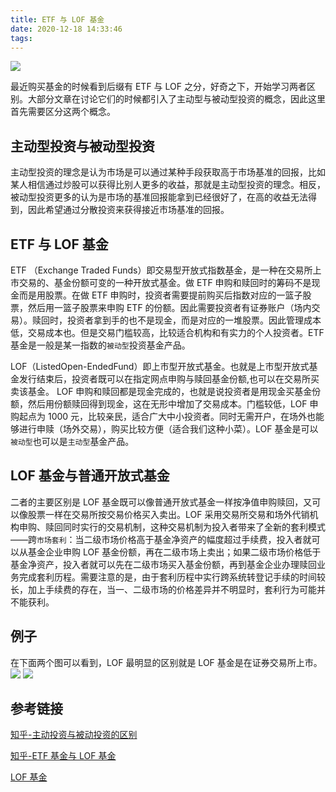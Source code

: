 ```yaml
---
title: ETF 与 LOF 基金
date: 2020-12-18 14:33:46
tags:
---
```


![](darran-shen-lcP_tz9PzdU-unsplash.jpg)

最近购买基金的时候看到后缀有 ETF 与 LOF 之分，好奇之下，开始学习两者区别。大部分文章在讨论它们的时候都引入了主动型与被动型投资的概念，因此这里首先需要区分这两个概念。

<!--more-->

## 主动型投资与被动型投资

主动型投资的理念是认为市场是可以通过某种手段获取高于市场基准的回报，比如某人相信通过炒股可以获得比别人更多的收益，那就是主动型投资的理念。相反，被动型投资更多的认为是市场的基准回报能拿到已经很好了，在高的收益无法得到，因此希望通过分散投资来获得接近市场基准的回报。

## ETF 与 LOF 基金

ETF （Exchange Traded Funds）即交易型开放式指数基金，是一种在交易所上市交易的、基金份额可变的一种开放式基金。做 ETF 申购和赎回时的筹码不是现金而是用股票。在做 ETF 申购时，投资者需要提前购买后指数对应的一篮子股票，然后用一篮子股票来申购 ETF 的份额。因此需要投资者有证券账户（场内交易）。赎回时，投资者拿到手的也不是现金，而是对应的一堆股票。因此管理成本低，交易成本也。但是交易门槛较高，比较适合机构和有实力的个人投资者。ETF 基金是一般是某一指数的`被动型`投资基金产品。

LOF（ListedOpen-EndedFund）即上市型开放式基金。也就是上市型开放式基金发行结束后，投资者既可以在指定网点申购与赎回基金份额,也可以在交易所买卖该基金。 LOF 申购和赎回都是现金完成的，也就是说投资者是用现金买基金份额，然后用份额赎回得到现金，这在无形中增加了交易成本。门槛较低，LOF 申购起点为 1000 元，比较亲民，适合广大中小投资者。同时无需开户，在场外也能够进行申赎（场外交易），购买比较方便（适合我们这种小菜）。LOF 基金是可以`被动型`也可以是`主动型`基金产品。

## LOF 基金与普通开放式基金

二者的主要区别是 LOF 基金既可以像普通开放式基金一样按净值申购赎回，又可以像股票一样在交易所按交易价格买入卖出。LOF 采用交易所交易和场外代销机构申购、赎回同时实行的交易机制，这种交易机制为投入者带来了全新的套利模式——跨`市场套利`：当二级市场价格高于基金净资产的幅度超过手续费，投入者就可以从基金企业申购 LOF 基金份额，再在二级市场上卖出；如果二级市场价格低于基金净资产，投入者就可以先在二级市场买入基金份额，再到基金企业办理赎回业务完成套利历程。需要注意的是，由于套利历程中实行跨系统转登记手续的时间较长，加上手续费的存在，当一、二级市场的价格差异并不明显时，套利行为可能并不能获利。

## 例子

在下面两个图可以看到，LOF 最明显的区别就是 LOF 基金是在证券交易所上市。
![](normal.jpg) ![](lof.jpg)

## 参考链接

[知乎-主动投资与被动投资的区别](https://www.zhihu.com/question/25017206)

[知乎-ETF 基金与 LOF 基金](https://zhuanlan.zhihu.com/p/27936146)

[LOF 基金](https://baike.eastmoney.com/item/LOF%E5%9F%BA%E9%87%91)

